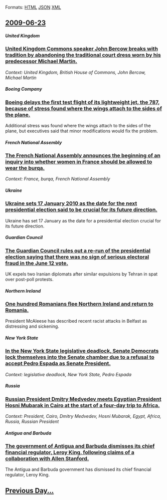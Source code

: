 
Formats: [HTML](2009/06/23/index.html)  [JSON](2009/06/23/index.json)  [XML](2009/06/23/index.xml)  

## [2009-06-23](/news/2009/06/23/index.md)

##### United Kingdom
### [ United Kingdom Commons speaker John Bercow breaks with tradition by abandoning the traditional court dress worn by his predecessor Michael Martin. ](/news/2009/06/23/united-kingdom-commons-speaker-john-bercow-breaks-with-tradition-by-abandoning-the-traditional-court-dress-worn-by-his-predecessor-michael.md)
_Context: United Kingdom, British House of Commons, John Bercow, Michael Martin_

##### Boeing Company
### [ Boeing delays the first test flight of its lightweight jet, the 787, because of stress found where the wings attach to the sides of the plane. ](/news/2009/06/23/boeing-delays-the-first-test-flight-of-its-lightweight-jet-the-787-because-of-stress-found-where-the-wings-attach-to-the-sides-of-the-pla.md)
Additional stress was found where the wings attach to the sides of the plane, but executives said that minor modifications would fix the problem.

##### French National Assembly
### [ The French National Assembly announces the beginning of an inquiry into whether women in France should be allowed to wear the burqa. ](/news/2009/06/23/the-french-national-assembly-announces-the-beginning-of-an-inquiry-into-whether-women-in-france-should-be-allowed-to-wear-the-burqa.md)
_Context: France, burqa, French National Assembly_

##### Ukraine
### [ Ukraine sets 17 January 2010 as the date for the next presidential election said to be crucial for its future direction. ](/news/2009/06/23/ukraine-sets-17-january-2010-as-the-date-for-the-next-presidential-election-said-to-be-crucial-for-its-future-direction.md)
Ukraine has set 17 January as the date for a presidential election crucial for its future direction.

##### Guardian Council
### [ The Guardian Council rules out a re-run of the presidential election saying that there was no sign of serious electoral fraud in the June 12 vote. ](/news/2009/06/23/the-guardian-council-rules-out-a-re-run-of-the-presidential-election-saying-that-there-was-no-sign-of-serious-electoral-fraud-in-the-june-1.md)
UK expels two Iranian diplomats after similar expulsions by Tehran in spat over post-poll protests.

##### Northern Ireland
### [ One hundred Romanians flee Northern Ireland and return to Romania. ](/news/2009/06/23/one-hundred-romanians-flee-northern-ireland-and-return-to-romania.md)
President McAleese has described recent racist attacks in Belfast as distressing and sickening.

##### New York State
### [ In the New York State legislative deadlock, Senate Democrats lock themselves into the Senate chamber due to a refusal to accept Pedro Espada as Senate President. ](/news/2009/06/23/in-the-new-york-state-legislative-deadlock-senate-democrats-lock-themselves-into-the-senate-chamber-due-to-a-refusal-to-accept-pedro-espad.md)
_Context: legislative deadlock, New York State, Pedro Espada_

##### Russia
### [ Russian President Dmitry Medvedev meets Egyptian President Hosni Mubarak in Cairo at the start of a four-day trip to Africa. ](/news/2009/06/23/russian-president-dmitry-medvedev-meets-egyptian-president-hosni-mubarak-in-cairo-at-the-start-of-a-four-day-trip-to-africa.md)
_Context: President, Cairo, Dmitry Medvedev, Hosni Mubarak, Egypt, Africa, Russia, Russian President_

##### Antigua and Barbuda
### [ The government of Antigua and Barbuda dismisses its chief financial regulator, Leroy King, following claims of a collaboration with Allen Stanford. ](/news/2009/06/23/the-government-of-antigua-and-barbuda-dismisses-its-chief-financial-regulator-leroy-king-following-claims-of-a-collaboration-with-allen-s.md)
The Antigua and Barbuda government has dismissed its chief financial regulator, Leroy King.

## [Previous Day...](/news/2009/06/22/index.md)

